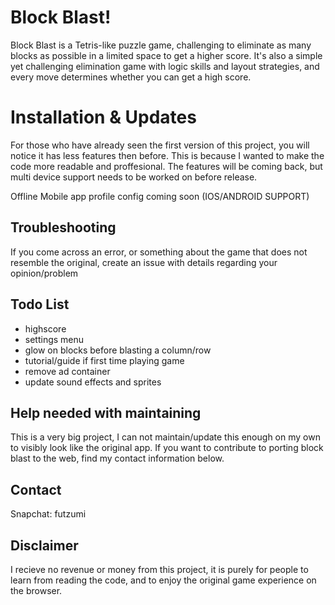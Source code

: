 # Block Blast!

Block Blast is a Tetris-like puzzle game, challenging to eliminate as many blocks as possible in a limited space to get a higher score. It's also a simple yet challenging elimination game with logic skills and layout strategies, and every move determines whether you can get a high score.

# Installation & Updates
For those who have already seen the first version of this project, you will notice it has less features then before. This is because I wanted to make the code more readable and proffesional. The features will be coming back, but multi device support needs to be worked on before release.

Offline Mobile app profile config coming soon (IOS/ANDROID SUPPORT)


## Troubleshooting
If you come across an error, or something about the game that does not resemble the original, create an issue with details regarding your opinion/problem
## Todo List
- highscore
- settings menu
- glow on blocks before blasting a column/row
- tutorial/guide if first time playing game
- remove ad container
- update sound effects and sprites

## Help needed with maintaining

This is a very big project, I can not maintain/update this enough on my own to visibly look like the original app. If you want to contribute to porting block blast to the web, find my contact information below. 

## Contact
Snapchat: futzumi


## Disclaimer 

I recieve no revenue or money from this project, it is purely for people to learn from reading the code, and to enjoy the original game experience on the browser.
